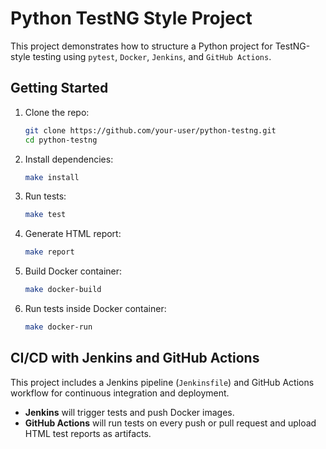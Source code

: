 # Python TestNG Style Project

This project demonstrates how to structure a Python project for TestNG-style testing using `pytest`, `Docker`, `Jenkins`, and `GitHub Actions`.

## Getting Started

1. Clone the repo:
    ```bash
    git clone https://github.com/your-user/python-testng.git
    cd python-testng
    ```

2. Install dependencies:
    ```bash
    make install
    ```

3. Run tests:
    ```bash
    make test
    ```

4. Generate HTML report:
    ```bash
    make report
    ```

5. Build Docker container:
    ```bash
    make docker-build
    ```

6. Run tests inside Docker container:
    ```bash
    make docker-run
    ```

## CI/CD with Jenkins and GitHub Actions

This project includes a Jenkins pipeline (`Jenkinsfile`) and GitHub Actions workflow for continuous integration and deployment. 

- **Jenkins** will trigger tests and push Docker images.
- **GitHub Actions** will run tests on every push or pull request and upload HTML test reports as artifacts.

